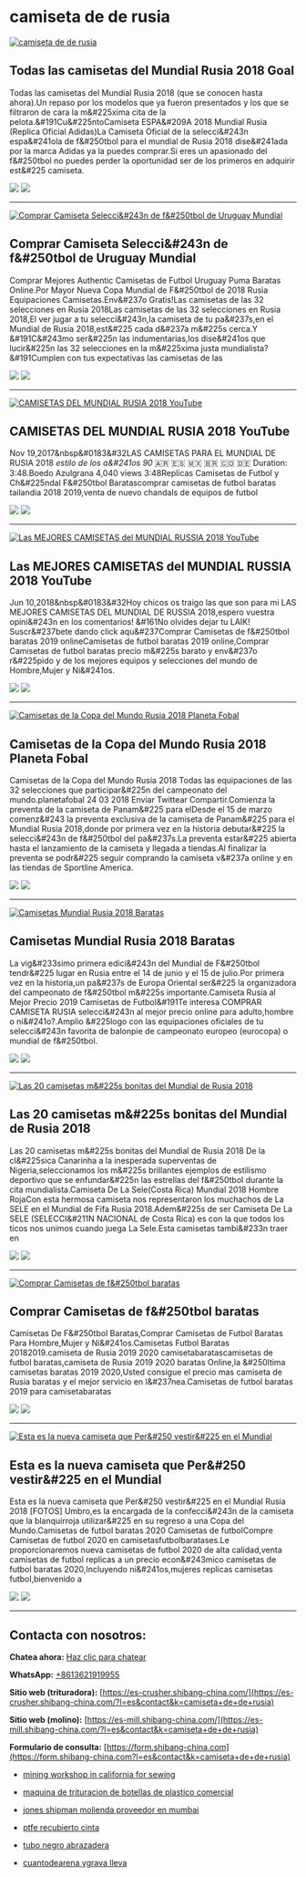 # camiseta de de rusia

<a href="https://swt.shibang-china.com/?l=es&img&k=camiseta+de+de+rusia" target="_blank">![camiseta de de rusia](http://static.shibang-china.com/all-800x300/1200.jpg)</a>

## Todas las camisetas del Mundial Rusia 2018 Goal
Todas las camisetas del Mundial Rusia 2018 (que se conocen hasta ahora).Un repaso por los modelos que ya fueron presentados y los que se filtraron de cara la m&#225xima cita de la pelota.&#191Cu&#225ntoCamiseta ESPA&#209A 2018 Mundial Rusia (Replica Oficial Adidas)La Camiseta Oficial de la selecci&#243n espa&#241ola de f&#250tbol para el mundial de Rusia 2018 dise&#241ada por la marca Adidas ya la puedes comprar.Si eres un apasionado del f&#250tbol no puedes perder la oportunidad ser de los primeros en adquirir est&#225 camiseta.


<a href="https://whatsapp.shibangsoft.com/WhatsApp.php" target="_blank" title="WhatsApp">![](http://static.shibang-china.com/icon/whatsapp.png)</a> <a href="https://swt.shibang-china.com/?l=es&icon&k=camiseta+de+de+rusia" target="_blank">![](http://static.shibang-china.com/icon/chat-es.png)</a>

---

<a href="https://swt.shibang-china.com/?l=es&img&k=camiseta+de+de+rusia" target="_blank">![Comprar Camiseta Selecci&#243n de f&#250tbol de Uruguay Mundial](http://static.shibang-china.com/all-800x300/1263.jpg)</a>

## Comprar Camiseta Selecci&#243n de f&#250tbol de Uruguay Mundial
Comprar Mejores Authentic Camisetas de Futbol Uruguay Puma Baratas Online.Por Mayor Nueva Copa Mundial de F&#250tbol de 2018 Rusia Equipaciones Camisetas.Env&#237o Gratis!Las camisetas de las 32 selecciones en Rusia 2018Las camisetas de las 32 selecciones en Rusia 2018,El ver jugar a tu selecci&#243n,la camiseta de tu pa&#237s,en el Mundial de Rusia 2018,est&#225 cada d&#237a m&#225s cerca.Y &#191C&#243mo ser&#225n las indumentarias,los dise&#241os que lucir&#225n las 32 selecciones en la m&#225xima justa mundialista? &#191Cumplen con tus expectativas las camisetas de las


<a href="https://whatsapp.shibangsoft.com/WhatsApp.php" target="_blank" title="WhatsApp">![](http://static.shibang-china.com/icon/whatsapp.png)</a> <a href="https://swt.shibang-china.com/?l=es&icon&k=camiseta+de+de+rusia" target="_blank">![](http://static.shibang-china.com/icon/chat-es.png)</a>

---

<a href="https://swt.shibang-china.com/?l=es&img&k=camiseta+de+de+rusia" target="_blank">![CAMISETAS DEL MUNDIAL RUSIA 2018 YouTube](http://static.shibang-china.com/all-800x300/556.jpg)</a>

## CAMISETAS DEL MUNDIAL RUSIA 2018 YouTube
Nov 19,2017&nbsp&#0183&#32LAS CAMISETAS PARA EL MUNDIAL DE RUSIA 2018 *estilo de los a&#241os 90* 🇦🇷 🇪🇸 🇲🇽 🇧🇷 🇨🇴 🇩🇪 Duration: 3:48.Boedo Azulgrana 4,040 views 3:48Replicas Camisetas de Futbol y Ch&#225ndal F&#250tbol Baratascomprar camisetas de futbol baratas tailandia 2018 2019,venta de nuevo chandals de equipos de futbol


<a href="https://whatsapp.shibangsoft.com/WhatsApp.php" target="_blank" title="WhatsApp">![](http://static.shibang-china.com/icon/whatsapp.png)</a> <a href="https://swt.shibang-china.com/?l=es&icon&k=camiseta+de+de+rusia" target="_blank">![](http://static.shibang-china.com/icon/chat-es.png)</a>

---

<a href="https://swt.shibang-china.com/?l=es&img&k=camiseta+de+de+rusia" target="_blank">![Las MEJORES CAMISETAS del MUNDIAL RUSSIA 2018 YouTube](http://static.shibang-china.com/all-800x300/1069.jpg)</a>

## Las MEJORES CAMISETAS del MUNDIAL RUSSIA 2018 YouTube
Jun 10,2018&nbsp&#0183&#32Hoy chicos os traigo las que son para mi LAS MEJORES CAMISETAS DEL MUNDIAL DE RUSSIA 2018,espero vuestra opini&#243n en los comentarios! &#161No olvides dejar tu LAIK! Suscr&#237bete dando click aqu&#237Comprar Camisetas de f&#250tbol baratas 2019 onlineCamisetas de futbol baratas 2019 online,Comprar Camisetas de futbol baratas precio m&#225s barato y env&#237o r&#225pido y de los mejores equipos y selecciones del mundo de Hombre,Mujer y Ni&#241os.


<a href="https://whatsapp.shibangsoft.com/WhatsApp.php" target="_blank" title="WhatsApp">![](http://static.shibang-china.com/icon/whatsapp.png)</a> <a href="https://swt.shibang-china.com/?l=es&icon&k=camiseta+de+de+rusia" target="_blank">![](http://static.shibang-china.com/icon/chat-es.png)</a>

---

<a href="https://swt.shibang-china.com/?l=es&img&k=camiseta+de+de+rusia" target="_blank">![Camisetas de la Copa del Mundo Rusia 2018 Planeta Fobal](http://static.shibang-china.com/all-800x300/1318.jpg)</a>

## Camisetas de la Copa del Mundo Rusia 2018 Planeta Fobal
Camisetas de la Copa del Mundo Rusia 2018 Todas las equipaciones de las 32 selecciones que participar&#225n del campeonato del mundo.planetafobal 24 03 2018 Enviar Twittear Compartir.Comienza la preventa de la camiseta de Panam&#225 para elDesde el 15 de marzo comenz&#243 la preventa exclusiva de la camiseta de Panam&#225 para el Mundial Rusia 2018,donde por primera vez en la historia debutar&#225 la selecci&#243n de f&#250tbol del pa&#237s.La preventa estar&#225 abierta hasta el lanzamiento de la camiseta y llegada a tiendas.Al finalizar la preventa se podr&#225 seguir comprando la camiseta v&#237a online y en las tiendas de Sportline America.


<a href="https://whatsapp.shibangsoft.com/WhatsApp.php" target="_blank" title="WhatsApp">![](http://static.shibang-china.com/icon/whatsapp.png)</a> <a href="https://swt.shibang-china.com/?l=es&icon&k=camiseta+de+de+rusia" target="_blank">![](http://static.shibang-china.com/icon/chat-es.png)</a>

---

<a href="https://swt.shibang-china.com/?l=es&img&k=camiseta+de+de+rusia" target="_blank">![Camisetas Mundial Rusia 2018 Baratas](http://static.shibang-china.com/all-800x300/156.jpg)</a>

## Camisetas Mundial Rusia 2018 Baratas
La vig&#233simo primera edici&#243n del Mundial de F&#250tbol tendr&#225 lugar en Rusia entre el 14 de junio y el 15 de julio.Por primera vez en la historia,un pa&#237s de Europa Oriental ser&#225 la organizadora del campeonato de f&#250tbol m&#225s importante.Camiseta Rusia al Mejor Precio 2019 Camisetas de Futbol&#191Te interesa COMPRAR CAMISETA RUSIA selecci&#243n al mejor precio online para adulto,hombre o ni&#241o?.Amplio &#225logo con las equipaciones oficiales de tu selecci&#243n favorita de balonpie de campeonato europeo (eurocopa) o mundial de f&#250tbol.


<a href="https://whatsapp.shibangsoft.com/WhatsApp.php" target="_blank" title="WhatsApp">![](http://static.shibang-china.com/icon/whatsapp.png)</a> <a href="https://swt.shibang-china.com/?l=es&icon&k=camiseta+de+de+rusia" target="_blank">![](http://static.shibang-china.com/icon/chat-es.png)</a>

---

<a href="https://swt.shibang-china.com/?l=es&img&k=camiseta+de+de+rusia" target="_blank">![Las 20 camisetas m&#225s bonitas del Mundial de Rusia 2018](http://static.shibang-china.com/all-800x300/1140.jpg)</a>

## Las 20 camisetas m&#225s bonitas del Mundial de Rusia 2018
Las 20 camisetas m&#225s bonitas del Mundial de Rusia 2018 De la cl&#225sica Canarinha a la inesperada superventas de Nigeria,seleccionamos los m&#225s brillantes ejemplos de estilismo deportivo que se enfundar&#225n las estrellas del f&#250tbol durante la cita mundialista.Camiseta De La Sele(Costa Rica) Mundial 2018 Hombre RojaCon esta hermosa camiseta nos representaron los muchachos de La SELE en el Mundial de Fifa Rusia 2018.Adem&#225s de ser Camiseta De La SELE (SELECCI&#211N NACIONAL de Costa Rica) es con la que todos los ticos nos unimos cuando juega La Sele.Esta camisetas tambi&#233n traer en


<a href="https://whatsapp.shibangsoft.com/WhatsApp.php" target="_blank" title="WhatsApp">![](http://static.shibang-china.com/icon/whatsapp.png)</a> <a href="https://swt.shibang-china.com/?l=es&icon&k=camiseta+de+de+rusia" target="_blank">![](http://static.shibang-china.com/icon/chat-es.png)</a>

---

<a href="https://swt.shibang-china.com/?l=es&img&k=camiseta+de+de+rusia" target="_blank">![Comprar Camisetas de f&#250tbol baratas](http://static.shibang-china.com/all-800x300/242.jpg)</a>

## Comprar Camisetas de f&#250tbol baratas
Camisetas De F&#250tbol Baratas,Comprar Camisetas de Futbol Baratas Para Hombre,Mujer y Ni&#241os.Camisetas Futbol Baratas 20182019.camiseta de Rusia 2019 2020 camisetabaratascamisetas de futbol baratas,camiseta de Rusia 2019 2020 baratas Online,la &#250ltima camisetas baratas 2019 2020,Usted consigue el precio mas camiseta de Rusia baratas y el mejor servicio en l&#237nea.Camisetas de futbol baratas 2019 para camisetabaratas


<a href="https://whatsapp.shibangsoft.com/WhatsApp.php" target="_blank" title="WhatsApp">![](http://static.shibang-china.com/icon/whatsapp.png)</a> <a href="https://swt.shibang-china.com/?l=es&icon&k=camiseta+de+de+rusia" target="_blank">![](http://static.shibang-china.com/icon/chat-es.png)</a>

---

<a href="https://swt.shibang-china.com/?l=es&img&k=camiseta+de+de+rusia" target="_blank">![Esta es la nueva camiseta que Per&#250 vestir&#225 en el Mundial](http://static.shibang-china.com/all-800x300/427.jpg)</a>

## Esta es la nueva camiseta que Per&#250 vestir&#225 en el Mundial
Esta es la nueva camiseta que Per&#250 vestir&#225 en el Mundial Rusia 2018 [FOTOS] Umbro,es la encargada de la confecci&#243n de la camiseta que la blanquirroja utilizar&#225 en su regreso a una Copa del Mundo.Camisetas de futbol baratas 2020 Camisetas de futbolCompre Camisetas de futbol 2020 en camisetasfutbolbaratases.Le proporcionaremos nueva camisetas de futbol 2020 de alta calidad,venta camisetas de futbol replicas a un precio econ&#243mico camisetas de futbol baratas 2020,Incluyendo ni&#241os,mujeres replicas camisetas futbol,bienvenido a


<a href="https://whatsapp.shibangsoft.com/WhatsApp.php" target="_blank" title="WhatsApp">![](http://static.shibang-china.com/icon/whatsapp.png)</a> <a href="https://swt.shibang-china.com/?l=es&icon&k=camiseta+de+de+rusia" target="_blank">![](http://static.shibang-china.com/icon/chat-es.png)</a>

---
## Contacta con nosotros:

**Chatea ahora:** [Haz clic para chatear](https://swt.shibang-china.com?l=es&contact&k=camiseta+de+de+rusia)

**WhatsApp:**  [+8613621919955](https://whatsapp.shibangsoft.com/WhatsApp.php)

**Sitio web (trituradora):** [https://es-crusher.shibang-china.com/](https://es-crusher.shibang-china.com/?l=es&contact&k=camiseta+de+de+rusia)

**Sitio web (molino):** [https://es-mill.shibang-china.com/](https://es-mill.shibang-china.com/?l=es&contact&k=camiseta+de+de+rusia)

**Formulario de consulta:** [https://form.shibang-china.com](https://form.shibang-china.com?l=es&contact&k=camiseta+de+de+rusia)

* [mining workshop in california for sewing](../80/mining%20workshop%20in%20california%20for%20sewing.md)

* [maquina de trituracion de botellas de plastico comercial](../75/maquina%20de%20trituracion%20de%20botellas%20de%20plastico%20comercial.md)

* [jones shipman molienda proveedor en mumbai](../72/jones%20shipman%20molienda%20proveedor%20en%20mumbai.md)

* [ptfe recubierto cinta](../74/ptfe%20recubierto%20cinta.md)

* [tubo negro abrazadera](../70/tubo%20negro%20abrazadera.md)

* [cuantodearena ygrava lleva](../70/cuantodearena%20ygrava%20lleva.md)